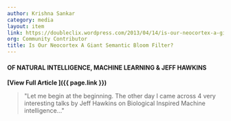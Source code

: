 ```yaml
---
author: Krishna Sankar
category: media
layout: item
link: https://doubleclix.wordpress.com/2013/04/14/is-our-neocortex-a-giant-semantic-bloom-filter-of-natural-intelligence-machine-learning-jeff-hawkins/
org: Community Contributor
title: Is Our Neocortex A Giant Semantic Bloom Filter?
---
```


#### OF NATURAL INTELLIGENCE, MACHINE LEARNING & JEFF HAWKINS

**[View Full Article <i class="fa fa-fw fa-angle-right"></i>]({{ page.link }})**

> "Let me begin at the beginning. The other day I came across 4 very interesting talks by Jeff Hawkins on Biological Inspired Machine intelligence..."
